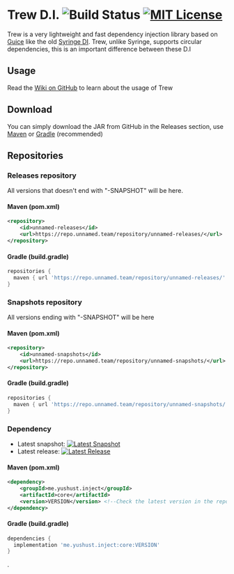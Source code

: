 # Trew D.I. ![Build Status](https://img.shields.io/github/workflow/status/yusshu/trew/build/master) [![MIT License](https://img.shields.io/badge/license-MIT-blue)](license.txt)

Trew is a very lightweight and fast dependency injection library based on [Guice](https://github.com/google/guice) like the old [Syringe DI](https://github.com/unnamed/syringe). Trew, unlike Syringe, supports circular dependencies, this is an important difference between these D.I

## Usage
Read the [Wiki on GitHub](https://github.com/yusshu/trew/wiki) to learn about the usage of Trew
## Download
You can simply download the JAR from GitHub in the Releases section, use [Maven](https://maven.apache.org/) or [Gradle](https://gradle.org/) (recommended)
## Repositories
### Releases repository
All versions that doesn't end with "-SNAPSHOT" will be here.
#### Maven (pom.xml)
```xml
<repository>
    <id>unnamed-releases</id>
    <url>https://repo.unnamed.team/repository/unnamed-releases/</url>
</repository>
```
#### Gradle (build.gradle)
```groovy
repositories {
  maven { url 'https://repo.unnamed.team/repository/unnamed-releases/' }
}
```

### Snapshots repository
All versions ending with "-SNAPSHOT" will be here
#### Maven (pom.xml)
```xml
<repository>
    <id>unnamed-snapshots</id>
    <url>https://repo.unnamed.team/repository/unnamed-snapshots/</url>
</repository>
```
#### Gradle (build.gradle)
```groovy
repositories {
  maven { url 'https://repo.unnamed.team/repository/unnamed-snapshots/' }
}
```
### Dependency
- Latest snapshot: [![Latest Snapshot](https://img.shields.io/nexus/s/me.yushust.inject/core.svg?server=https%3A%2F%2Frepo.unnamed.team)](https://repo.unnamed.team/repository/unnamed-snapshots)
- Latest release: [![Latest Release](https://img.shields.io/nexus/r/me.yushust.inject/core.svg?server=https%3A%2F%2Frepo.unnamed.team)](https://repo.unnamed.team/repository/unnamed-releases)
#### Maven (pom.xml)
```xml
<dependency>
    <groupId>me.yushust.inject</groupId>
    <artifactId>core</artifactId>
    <version>VERSION</version> <!--Check the latest version in the repositories-->
</dependency>
```
#### Gradle (build.gradle)
```groovy
dependencies {
  implementation 'me.yushust.inject:core:VERSION'
}
```

.
